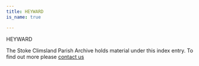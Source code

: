 ```yaml
---
title: HEYWARD
is_name: true

---
```


HEYWARD


The Stoke Climsland Parish Archive holds material under this index entry. To find out more please [contact us](/contact/)
